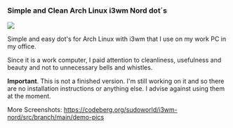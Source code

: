 ### Simple and Clean Arch Linux i3wm Nord dot´s

![](https://wwv.christian.re/demo-desktop.jpg)

Simple and easy dot's for Arch Linux with i3wm that I use on my work PC in my office.

Since it is a work computer, I paid attention to cleanliness, usefulness and beauty and not to unnecessary bells and whistles.

**Important**. This is not a finished version. I'm still working on it and so there are no installation instructions or anything else. I advise against using them at the moment.

More Screenshots: https://codeberg.org/sudoworld/i3wm-nord/src/branch/main/demo-pics

